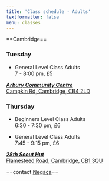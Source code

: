 ```yaml
---
title: 'Class schedule - Adults'
textformatter: false
menu: classes
---
```


==Cambridge==

### Tuesday
* General Level Class Adults<br>
7 - 8:00 pm, £5

[***Arbury Community Centre***  
Campkin Rd,
Cambridge, CB4 2LD](https://goo.gl/maps/AvNBaHoSN8t)

### Thursday
* Beginners Level Class Adults<br>
6:30 - 7:30 pm, £6

* General Level Class Adults<br>
7:45 - 9:15 pm, £6

[***28th Scout Hut***  
Flamesteed Road,
Cambridge, CB1 3QU](https://goo.gl/maps/wSZbnx9icyn)

==contact <a href="negaca@capoeiracambridge.co.uk">Negaça</a>==
